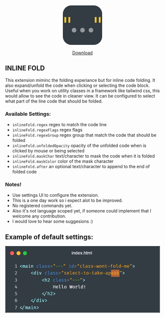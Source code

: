 <p align="center">
    <img src="./res/icon.png" style="width: 128px" />
</p>

<p align="center"> 
<a href="https://marketplace.visualstudio.com/items?itemName=moalamri.inline-fold"> Download</a>
</p>

## INLINE FOLD

This extension miminc the folding experiance but for inline code folding.
It also expand/unfold the code when clicking or selecting the code block. 
Useful when you work on utility classes in a framework like tailwind css, this would allow to see the code in cleaner view. It can be configured to select what part of the line code that should be folded.

### Available Settings:
- `inlineFold.regex` regex to match the code line
- `inlineFold.regexFlags` regex flags
- `inlineFold.regexGroup` regex group that match the code that should be folded
- `inlineFold.unfoldedOpacity` opacity of the unfolded code when is clicked by mouse or being selected
- `inlineFold.maskChar` text/character to mask the code when it is folded
- `inlineFold.maskColor` color of the mask character
- `inlineFold.after` an optional text/character to append to the end of folded code

### Notes!
- Use settings UI to configure the extension.
- This is a one day work so i expect alot to be improved.
- No registered commands yet.
- Also it's not language scoped yet, if someone could implement that I welcome any contribution.
- I would love to hear some suggesions :)


## Example of default settings:
<p align="center">
    <img src="./res/carbon.png" />
</p>
